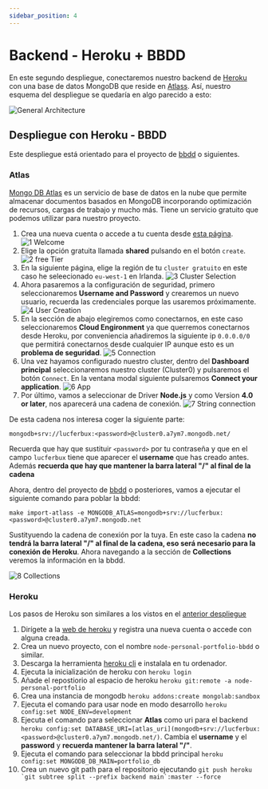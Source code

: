 ```yaml
---
sidebar_position: 4
---
```


# Backend - Heroku + BBDD

En este segundo despliegue, conectaremos nuestro backend de [Heroku](https://www.heroku.com) con una base de datos MongoDB que reside en [Atlass](https://www.mongodb.com/cloud/atlas). Así, nuestro esquema del despliegue se quedaría en algo parecido a esto:

![General Architecture](/img/tutorial/deployment/architecture-deployment-general.svg)

## Despliegue con Heroku - BBDD

Este despliegue está orientado para el proyecto de [bbdd](https://github.com/lucferbux/Taller-BBDD) o siguientes.

### Atlas

[Mongo DB Atlas](https://www.mongodb.com/atlas/database) es un servicio de base de datos en la nube que permite almacenar documentos basados en MongoDB incorporando optimización de recursos, cargas de trabajo y mucho más. Tiene un servicio gratuito que podemos utilizar para nuestro proyecto.

1. Crea una nueva cuenta o accede a tu cuenta desde [esta página](https://www.mongodb.com/cloud/atlas/register).
![1 Welcome](/img/tutorial/deployment/atlass/1_welcome_atlass.png)
2. Elige la opción gratuita llamada **shared** pulsando en el botón `create`.
![2 free Tier](/img/tutorial/deployment/atlass/2_free_tier.png)
3. En la siguiente página, elige la región de tu `cluster gratuito` en este caso he seleecionado `eu-west-1` en Irlanda.
![3 Cluster Selection](/img/tutorial/deployment/atlass/3_select_cluster.png)
4. Ahora pasaremos a la configuración de seguridad, primero seleccionaremos **Username and Password** y crearemos un nuevo usuario, recuerda las credenciales porque las usaremos próximamente.
![4 User Creation](/img/tutorial/deployment/atlass/4_user.png)
5. En la sección de abajo elegiremos como conectarnos, en este caso seleccionaremos **Cloud Engironment** ya que querremos conectarnos desde Heroku, por conveniencia añadiremos la siguiente ip `0.0.0.0/0` que permitirá conectarnos desde cualquier IP aunque esto es un **problema de seguridad**.
![5 Connection](/img/tutorial/deployment/atlass/5_ip.png)
6. Una vez hayamos configurado nuestro cluster, dentro del **Dashboard principal** seleccionaremos nuestro cluster (Cluster0) y pulsaremos el botón `Connect`. En la ventana modal siguiente pulsaremos **Connect your application**.
![6 App](/img/tutorial/deployment/atlass/6_connect_app.png)
7. Por último, vamos a seleccionar de Driver **Node.js** y como Version **4.0 or later**, nos aparecerá una cadena de conexión.
![7 String connection](/img/tutorial/deployment/atlass/7_app.png)

De esta cadena nos interesa coger la siguiente parte:

```mongodb+srv://lucferbux:<password>@cluster0.a7ym7.mongodb.net/```

Recuerda que hay que sustituir `<password>` por tu contraseña y que en el campo `lucferbux` tiene que aparecer el **username** que has creado antes. Además **recuerda que hay que mantener la barra lateral "/" al final de la cadena**

Ahora, dentro del proyecto de [bbdd](https://github.com/lucferbux/Taller-BBDD) o posteriores, vamos a ejecutar el siguiente comando para poblar la bbdd:

```make import-atlass -e MONGODB_ATLAS=mongodb+srv://lucferbux:<password>@cluster0.a7ym7.mongodb.net```

Sustityuendo la cadena de conexión por la tuya. En este caso la cadena **no tendrá la barra lateral "/" al final de la cadena, eso será necesario para la conexión de Heroku**. Ahora navegando a la sección de **Collections** veremos la información en la bbdd.

![8 Collections](/img/tutorial/deployment/atlass/8_collections.png)

### Heroku

Los pasos de Heroku son similares a los vistos en el [anterior despliegue](./backend)

1. Dirígete a la [web de heroku](https://www.heroku.com) y registra una nueva cuenta o accede con alguna creada.
2. Crea un nuevo proyecto, con el nombre `node-personal-portfolio-bbdd` o similar.
3. Descarga la herramienta [heroku cli](https://devcenter.heroku.com/articles/heroku-cli) e instalala en tu ordenador.
4. Ejecuta la inicialización de heroku con `heroku login`
5. Añade el repostiorio al espacio de heroku `heroku git:remote -a node-personal-portfolio`
6. Crea una instancia de mongodb `heroku addons:create mongolab:sandbox`
7. Ejecuta el comando para usar node en modo desarrollo `heroku config:set NODE_ENV=development`
8. Ejecuta el comando para seleccionar **Atlas** como uri para el backend `heroku config:set DATABASE_URI=[atlas_uri](mongodb+srv://lucferbux:<password>@cluster0.a7ym7.mongodb.net/)`. Cambia el **username** y el **password** y **recuerda mantener la barra lateral "/"**.
9. Ejecuta el comando para seleccionar la bbdd principal `heroku config:set MONGODB_DB_MAIN=portfolio_db`
10. Crea un nuevo git path para el repositorio ejecutando ```git push heroku `git subtree split --prefix backend main`:master --force```
